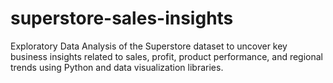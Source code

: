 # superstore-sales-insights
Exploratory Data Analysis of the Superstore dataset to uncover key business insights related to sales, profit, product performance, and regional trends using Python and data visualization libraries.
